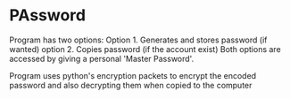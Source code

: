 # PAssword

Program has two options:
   Option 1. Generates and stores password (if wanted)
   option 2. Copies password (if the account exist)
Both options are accessed by giving a personal 'Master Password'.

Program uses python's encryption packets to encrypt the encoded password and also decrypting them when copied to the computer
